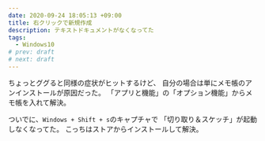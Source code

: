 ```yaml
---
date: 2020-09-24 18:05:13 +09:00
title: 右クリックで新規作成
description: テキストドキュメントがなくなってた
tags:
  - Windows10
# prev: draft
# next: draft
---
```


ちょっとググると同様の症状がヒットするけど、
自分の場合は単にメモ帳のアンインストールが原因だった。
「アプリと機能」の「オプション機能」からメモ帳を入れて解決。

ついでに、`Windows + Shift + s`のキャプチャで
「切り取り＆スケッチ」が起動しなくなってた。
こっちはストアからインストールして解決。
